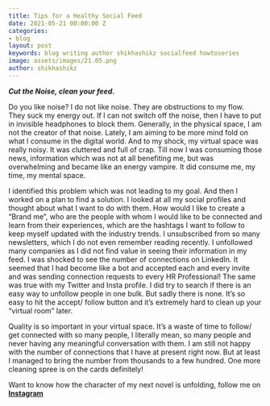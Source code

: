 ```yaml
---
title: Tips for a Healthy Social Feed
date: 2021-05-21 00:00:00 Z
categories:
- blog
layout: post
keywords: blog writing author shikhashikz socialfeed howtoseries
image: assets/images/21.05.png
author: shikhashikz
---
```


***Cut the Noise, clean your feed.***

Do you like noise? I do not like noise. They are obstructions to my flow. They suck my energy out. If I can not switch off the noise, then I have to put in invisible headphones to block them. Generally, in the physical space, I am not the creator of that noise. Lately, I am aiming to be more mind fold on what I consume in the digital world. And to my shock, my virtual space was really noisy. It was cluttered and full of crap. Till now I was consuming those news, information which was not at all benefiting me, but was overwhelming and became like an energy vampire. It did consume me, my time, my mental space.


I identified this problem which was not leading to my goal. And then I worked on a plan to find a solution. I looked at all my social profiles and thought about what I want to do with them. How would I like to create a “Brand me”, who are the people with whom I would like to be connected and learn from their experiences, which are the hashtags I want to follow to keep myself updated with the industry trends. I unsubscribed from so many newsletters, which I do not even remember reading recently. I unfollowed many companies as I did not find value in seeing their information in my feed. I was shocked to see the number of connections on LinkedIn. It seemed that I had become like a bot and accepted each and every invite and was sending connection requests to every HR Professional! The same was true with my Twitter and Insta profile. I did try to search if there is an easy way to unfollow people in one bulk. But sadly there is none. It’s so easy to hit the accept/ follow button and it’s extremely hard to clean up your “virtual room” later.


Quality is so important in your virtual space. It’s a waste of time to follow/ get connected with so many people, I literally mean, so many people and never having any meaningful conversation with them. I am still not happy with the number of connections that I have at present right now. But at least I managed to bring the number from thousands to a few hundred. One more cleaning spree is on the cards definitely! 

Want to know how the character of my next novel is unfolding, follow me on **[Instagram](https://www.instagram.com/novelistinaction/)**
